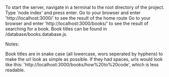 To start the server, navigate in a terminal to the root directory of the project.
Type 'node index' and press enter.
Go to your browser and enter 'http://localhost:3000/' to see the result of the home route
Go to your browser and enter 'http://localhost:3000/books/<nameofbook>' to see the result of searching for a book.
Book titles can be found in /database/books.database.js.

Notes:

Book titles are in snake case (all lowercase, wors seperated by hyphens) to make the url look as simple as possible.
If they had spaces, urls would look like this: 'http://localhost:3000/books/how%20to%20code', which is less readable.